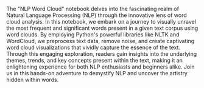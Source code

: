 The "NLP Word Cloud" notebook delves into the fascinating realm of Natural Language Processing (NLP) through the innovative lens of word cloud analysis. In this notebook, we embark on a journey to visually unravel the most frequent and significant words present in a given text corpus using word clouds. By employing Python's powerful libraries like NLTK and WordCloud, we preprocess text data, remove noise, and create captivating word cloud visualizations that vividly capture the essence of the text. Through this engaging exploration, readers gain insights into the underlying themes, trends, and key concepts present within the text, making it an enlightening experience for both NLP enthusiasts and beginners alike. Join us in this hands-on adventure to demystify NLP and uncover the artistry hidden within words.